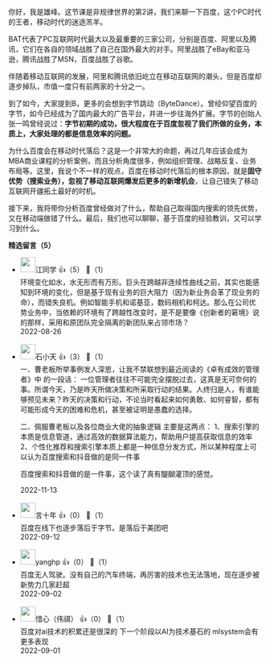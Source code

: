 你好，我是雄峰。这节课是非规律世界的第2讲，我们来聊一下百度，这个PC时代的王者，移动时代的迷途羔羊。

BAT代表了PC互联网时代最大以及最重要的三家公司，分别是百度、阿里以及腾讯，它们在各自的领域战胜了自己在国外最大的对手。阿里战胜了eBay和亚马逊，腾讯战胜了MSN，百度战胜了谷歌。

伴随着移动互联网的发展，阿里和腾讯依旧屹立在移动互联网的潮头，但是百度却逐步掉队，市值一度只有前两家的十分之一。

到了如今，大家提到B，更多的会想到字节跳动（ByteDance）。曾经仰望百度的字节，如今已经成为了国内最大的广告平台，并进一步往海外扩展。字节的创始人张一鸣曾经说过：**字节初期的成功，很大程度在于百度忽视了我们所做的业务，本质上，大家处理的都是信息效率的问题。**

为什么百度会在移动时代落后？这是一个非常大的命题，再过几年应该会成为MBA商业课程的分析案例，而且分析角度很多，例如组织管理、战略反复、业务布局等。这里，我说个不一样的观点，百度在移动时代落后的根本原因，就是**固守优势（搜索业务），忽视了移动互联网爆发后更多的新增机会**，让自己错失了移动互联网开疆拓土最好的时机。

接下来，我将带你分析百度曾经做对了什么，帮助自己取得国内搜索的领先优势，又在移动端做错了什么。最后，我们也可以聊聊，基于百度的经验教训，又可以学习到什么。
<div><strong>精选留言（5）</strong></div><ul>
<li><img src="https://static001.geekbang.org/account/avatar/00/10/85/ac/10d68f01.jpg" width="30px"><span>江同学</span> 👍（5） 💬（1）<div>环境变化如水，水无形而有万形。巨头在跨越非连续性曲线之前，其实也能感知到环境的变化，但是基于现有业务的巨大阻力（因为新业务会革了现业务的命），而错失良机。例如智能手机和诺基亚，数码相机和柯达。那么在公司优势业务中，当依赖的环境有了跨越性改变时，是不是要像《创新者的窘境》说的那样，采用和原团队完全隔离的新团队来占领市场？</div>2022-08-26</li><br/><li><img src="https://static001.geekbang.org/account/avatar/00/13/9e/ee/f2039820.jpg" width="30px"><span>石小天</span> 👍（3） 💬（1）<div>一、曹老板所举事例发人深思，让我不禁联想到最近阅读的《卓有成效的管理者》中 的一段话：
一位管理者往往不可能完全摆脱过去，这真是无可奈何的事。所谓今天，乃是昨天所做决策和所采取行动的结果。人终归是人，有谁能够预见未来？昨天的决策和行动，不论当时看起来如何勇敢、如何睿智，都有可能形成今天的困难和危机，甚至被证明是愚蠢的选择。

二、佩服曹老板以及各位商业大佬的抽象逻辑
主要是这两点：
 1、搜索引擎的本质是信息管道，通过高效的数据算法能力，帮助用户提高获取信息的效率
 2、个性化推荐和搜索引擎本质上都是一种信息分发方式，所以某种程度上可以认为百度搜索和抖音做的是同一件事

百度搜索和抖音做的是一件事，这个读了真有醍醐灌顶的感觉。</div>2022-11-13</li><br/><li><img src="https://static001.geekbang.org/account/avatar/00/10/f0/17/796a3d20.jpg" width="30px"><span>言十年</span> 👍（0） 💬（1）<div>百度在线下也逐步落后于字节。是落后于美团吧</div>2022-09-12</li><br/><li><img src="https://static001.geekbang.org/account/avatar/00/10/37/fa/e1721c98.jpg" width="30px"><span>yanghp</span> 👍（0） 💬（1）<div>百度无人驾驶。没有自己的汽车终端，再厉害的技术也无法落地，现在逐步被新势力几家赶超</div>2022-09-02</li><br/><li><img src="https://static001.geekbang.org/account/avatar/00/10/4b/46/717d5cb9.jpg" width="30px"><span>惜心（伟祺）</span> 👍（0） 💬（1）<div>百度对ai技术的积累还是很深的 下一个阶段以AI为技术基石的 mlsystem会有更多表现</div>2022-09-01</li><br/>
</ul>